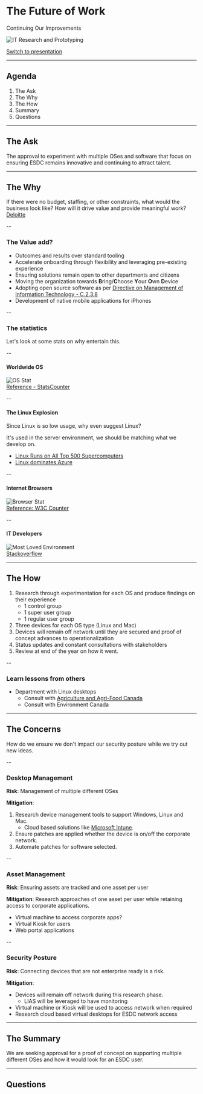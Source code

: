 # The Future of Work
Continuing Our Improvements 

![IT Research and Prototyping](https://github.com/sara-sabr/ITResearch-Prototyping/raw/master/assets/img/RP_Logo_Wordmark-EN.png)

[Switch to presentation](https://sara-sabr.github.io/util-presentation/presentation.html?gh-scope=sara-sabr/ITResearch-Prototyping&gh-file=topics/devices/presentation.md)

---

## Agenda

1. The Ask
2. The Why
3. The How
4. Summary
5. Questions

---

## The Ask

The approval to experiment with multiple OSes and software that focus on ensuring ESDC remains innovative and continuing to attract talent.

---

## The Why

If there were no budget, staffing, or other constraints, what would the business look like? How will it drive value and provide meaningful work?  
[Deloitte](https://www2.deloitte.com/insights/us/en/focus/technology-and-the-future-of-work/tech-leaders-reimagining-work-workforce-workplace.html?id=us:2el:3lk:4di_gl:5eng:6di&range=4/207/3/1/3/43/84/0:1,4/207/3/1/3/43/84/0:145)

--

### The Value add?

- Outcomes and results over standard tooling
- Accelerate onboarding through flexibility and leveraging pre-existing experience
- Ensuring solutions remain open to other departments and citizens
- Moving the organization towards **B**ring/**C**hoose **Y**our **O**wn **D**evice 
- Adopting open source software as per [Directive on Management of Information Technology - C.2.3.8](https://www.tbs-sct.gc.ca/pol/doc-eng.aspx?id=15249#claC.2.3.8)
- Development of native mobile applications for iPhones

--

### The statistics

Let's look at some stats on why entertain this.

--

#### Worldwide OS

![OS Stat](https://github.com/sara-sabr/ITResearch-Prototyping/raw/master/topics/devices/assets/os-2019-07.png)  
[Reference - StatsCounter](https://gs.statcounter.com/os-market-share/desktop-mobile-tablet/worldwide/#monthly-201807-201907)

--

#### The Linux Explosion

Since Linux is so low usage, why even suggest Linux?

It's used in the server environment, we should be matching what we develop on.

- [Linux Runs on All Top 500 Supercomputers](https://itsfoss.com/linux-runs-top-supercomputers/)
- [Linux dominates Azure](https://www.zdnet.com/article/linux-now-dominates-azure/)

--

#### Internet Browsers

![Browser Stat](https://github.com/sara-sabr/ITResearch-Prototyping/raw/master/topics/devices/assets/browsers-2019-07.png)  
[Reference: W3C Counter](https://www.w3counter.com/trends)

--

#### IT Developers

![Most Loved Environment](https://github.com/sara-sabr/ITResearch-Prototyping/raw/master/topics/devices/assets/2019-stackoverflow-dev.png)  
[Stackoverflow](https://insights.stackoverflow.com/survey/2019/#technology-_-most-loved-dreaded-and-wanted-platforms)

---

## The How

1. Research through experimentation for each OS and produce findings on their experience
   - 1 control group
   - 1 super user group
   - 1 regular user group
2. Three devices for each OS type (Linux and Mac)
3. Devices will remain off network until they are secured and proof of concept advances to operationalization
4. Status updates and constant consultations with stakeholders 
5. Review at end of the year on how it went.

--

### Learn lessons from others

- Department with Linux desktops
   - Consult with [Agriculture and Agri-Food Canada](https://gcconnex.gc.ca/file/download/24621373) 
   - Consult with Environment Canada

---

## The Concerns

How do we ensure we don't impact our security posture while we try out new ideas.

--

### Desktop Management

**Risk**: Management of multiple different OSes

**Mitigation**: 

1. Research device management tools to support Windows, Linux and Mac. 
    - Cloud based solutions like [Microsoft Intune](https://www.microsoft.com/en-us/microsoft-365/enterprise-mobility-security/microsoft-intune).     
2. Ensure patches are applied whether the device is on/off the corporate network.
3. Automate patches for software selected.

--

### Asset Management

**Risk**: Ensuring assets are tracked and one asset per user

**Mitigation**: Research approaches of one asset per user while retaining access to corporate applications.
- Virtual machine to access corporate apps?
- Virtual Kiosk for users
- Web portal applications

--

### Security Posture

**Risk**: Connecting devices that are not enterprise ready is a risk.

**Mitigation**:
- Devices will remain off network during this research phase.
    - LIAS will be leveraged to have monitoring 
- Virtual machine or Kiosk will be used to access network when required
- Research cloud based virtual desktops for ESDC network access

---

## The Summary

We are seeking approval for a proof of concept on supporting multiple different OSes and how it would look for an ESDC user.

---

## Questions
